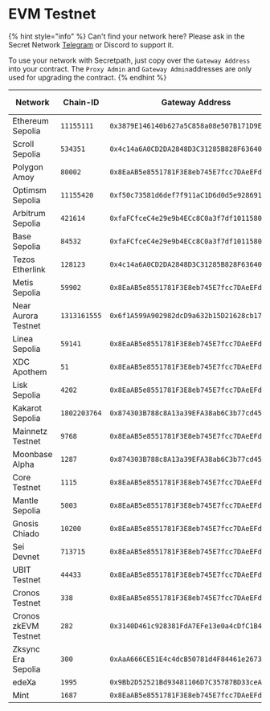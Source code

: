 # EVM Testnet

{% hint style="info" %}
Can't find your network here? Please ask in the Secret Network [Telegram](https://t.me/SCRTCommunity) or Discord to support it.&#x20;



To use your network with Secretpath, just copy over the `Gateway Address` into your contract. The `Proxy Admin` and `Gateway Admin`addresses are only used for upgrading the contract.
{% endhint %}

<table data-full-width="true"><thead><tr><th>Network</th><th>Chain-ID</th><th>Gateway Address</th><th>Proxy Admin (for upgrading)</th><th width="146">Gateway Admin (for upgrades)</th><th>Implementation Address</th><th>Contract Version</th></tr></thead><tbody><tr><td>Ethereum Sepolia</td><td><code>11155111</code></td><td><code>0x3879E146140b627a5C858a08e507B171D9E43139</code></td><td><code>0x38476c18226C98C821eE1DFc368D49691d44cE68</code></td><td><code>0xf80acFEC31073b08966b5b4E3968CCA498F62075</code></td><td><code>0x0B6c705db59f7f02832d66B97b03E9EB3c0b4AAB</code></td><td><code>0.2.5</code></td></tr><tr><td>Scroll Sepolia</td><td><code>534351</code></td><td><code>0x4c14a6A0CD2DA2848D3C31285B828F6364087735</code></td><td><code>0xCbA9277ccf3Ce4e217D983FB141dcDAa0b66bF8f</code></td><td><code>0xf80acFEC31073b08966b5b4E3968CCA498F62075</code></td><td><code>0xc2d5A1A80855e31F85111b0E69FA38726478F243</code></td><td><code>0.2.5</code></td></tr><tr><td>Polygon Amoy</td><td><code>80002</code></td><td><code>0x8EaAB5e8551781F3E8eb745E7fcc7DAeEFd27b1f</code></td><td><code>0xb352D4449dC7355d4478784027d7AfAe69843085</code></td><td><code>0xf80acFEC31073b08966b5b4E3968CCA498F62075</code></td><td><code>0x94215b74663F0Bc3e3BA5586b6d6cde8DAc4D172</code></td><td><code>0.2.5</code></td></tr><tr><td>Optimsm Sepolia</td><td><code>11155420</code></td><td><code>0xf50c73581d6def7f911aC1D6d0d5e928691AAa9E</code></td><td><code>0x0f119D36896631E7202F20E6aC5a66485Fe871Cd</code></td><td><code>0xf80acFEC31073b08966b5b4E3968CCA498F62075</code></td><td><code>0x5e16dbD2728d66B4189b2e3AAB71837683Dfd2d7</code></td><td><code>0.2.5</code></td></tr><tr><td>Arbitrum Sepolia</td><td><code>421614</code></td><td><code>0xfaFCfceC4e29e9b4ECc8C0a3f7df1011580EEEf2</code></td><td><code>0xdDC6d94d9f9FBb0524f069882d7C98241040472E</code></td><td><code>0xf80acFEC31073b08966b5b4E3968CCA498F62075</code></td><td><code>0x093F4D152f955299871D94332c378B5Aa81cB039</code></td><td><code>0.2.5</code></td></tr><tr><td>Base Sepolia</td><td><code>84532</code></td><td><code>0xfaFCfceC4e29e9b4ECc8C0a3f7df1011580EEEf2</code></td><td><code>0xdDC6d94d9f9FBb0524f069882d7C98241040472E</code></td><td><code>0xf80acFEC31073b08966b5b4E3968CCA498F62075</code></td><td><code>0x5e16dbD2728d66B4189b2e3AAB71837683Dfd2d7</code></td><td><code>0.2.5</code></td></tr><tr><td>Tezos Etherlink </td><td><code>128123</code></td><td><code>0x4c14a6A0CD2DA2848D3C31285B828F6364087735</code></td><td><code>0xCbA9277ccf3Ce4e217D983FB141dcDAa0b66bF8f</code></td><td><code>0xf80acFEC31073b08966b5b4E3968CCA498F62075</code></td><td><code>0xf50c73581d6def7f911aC1D6d0d5e928691AAa9E</code></td><td><code>0.2.5</code></td></tr><tr><td>Metis Sepolia </td><td><code>59902</code></td><td><code>0x8EaAB5e8551781F3E8eb745E7fcc7DAeEFd27b1f</code></td><td><code>0xb352D4449dC7355d4478784027d7AfAe69843085</code></td><td><code>0xf80acFEC31073b08966b5b4E3968CCA498F62075</code></td><td></td><td><code>0.2.0</code></td></tr><tr><td>Near Aurora Testnet</td><td><code>1313161555</code></td><td><code>0x6f1A599A902982dcD9a632b15D21628cb17f5Cd2</code></td><td><code>0x2171F60CD80b25b39ACf7648Efc200d115ED6aAE</code></td><td><code>0xf80acFEC31073b08966b5b4E3968CCA498F62075</code></td><td><code>0x4C3f733d65a4Faafcb3423BBbec5137A3Bfc11e4</code></td><td><code>0.2.5</code></td></tr><tr><td>Linea Sepolia</td><td><code>59141</code></td><td><code>0x8EaAB5e8551781F3E8eb745E7fcc7DAeEFd27b1f</code></td><td><code>0xb352D4449dC7355d4478784027d7AfAe69843085</code></td><td><code>0xf80acFEC31073b08966b5b4E3968CCA498F62075</code></td><td><code>0x94215b74663F0Bc3e3BA5586b6d6cde8DAc4D172</code></td><td><code>0.2.5</code></td></tr><tr><td>XDC Apothem</td><td><code>51</code></td><td><code>0x8EaAB5e8551781F3E8eb745E7fcc7DAeEFd27b1f</code></td><td><code>0xb352D4449dC7355d4478784027d7AfAe69843085</code></td><td><code>0xf80acFEC31073b08966b5b4E3968CCA498F62075</code></td><td><code>0x94215b74663F0Bc3e3BA5586b6d6cde8DAc4D172</code></td><td><code>0.2.5</code></td></tr><tr><td>Lisk Sepolia</td><td><code>4202</code></td><td><code>0x8EaAB5e8551781F3E8eb745E7fcc7DAeEFd27b1f</code></td><td><code>0xb352D4449dC7355d4478784027d7AfAe69843085</code></td><td><code>0xf80acFEC31073b08966b5b4E3968CCA498F62075</code></td><td><code>0x94215b74663F0Bc3e3BA5586b6d6cde8DAc4D172</code></td><td><code>0.2.5</code></td></tr><tr><td>Kakarot Sepolia</td><td><code>1802203764</code></td><td><code>0x874303B788c8A13a39EFA38ab6C3b77cd4578129</code></td><td><code>0xd3C10BA03470fbD905046705824DeB047B8aAB54</code></td><td><code>0xf80acFEC31073b08966b5b4E3968CCA498F62075</code></td><td><code>0xf50c73581d6def7f911aC1D6d0d5e928691AAa9E</code></td><td><code>0.2.5</code></td></tr><tr><td>Mainnetz Testnet</td><td><code>9768</code></td><td><code>0x8EaAB5e8551781F3E8eb745E7fcc7DAeEFd27b1f</code></td><td><code>0xb352D4449dC7355d4478784027d7AfAe69843085</code></td><td><code>0xbb6B8abe049466f637b3Ac648E7Dd9850E193346</code></td><td><code>0x94215b74663F0Bc3e3BA5586b6d6cde8DAc4D172</code></td><td><code>0.2.5</code></td></tr><tr><td>Moonbase Alpha</td><td><code>1287</code></td><td><code>0x874303B788c8A13a39EFA38ab6C3b77cd4578129</code></td><td><code>0xd3C10BA03470fbD905046705824DeB047B8aAB54</code></td><td><code>0xf80acFEC31073b08966b5b4E3968CCA498F62075</code></td><td><code>0x94215b74663F0Bc3e3BA5586b6d6cde8DAc4D172</code></td><td><code>0.2.5</code></td></tr><tr><td>Core Testnet</td><td><code>1115</code></td><td><code>0x8EaAB5e8551781F3E8eb745E7fcc7DAeEFd27b1f</code></td><td><code>0xb352D4449dC7355d4478784027d7AfAe69843085</code></td><td><code>0xf80acFEC31073b08966b5b4E3968CCA498F62075</code></td><td><code>0x94215b74663F0Bc3e3BA5586b6d6cde8DAc4D172</code></td><td><code>0.2.5</code></td></tr><tr><td>Mantle Sepolia</td><td><code>5003</code></td><td><code>0x8EaAB5e8551781F3E8eb745E7fcc7DAeEFd27b1f</code></td><td><code>0xb352D4449dC7355d4478784027d7AfAe69843085</code></td><td><code>0xf80acFEC31073b08966b5b4E3968CCA498F62075</code></td><td><code>0x94215b74663F0Bc3e3BA5586b6d6cde8DAc4D172</code></td><td><code>0.2.5</code></td></tr><tr><td>Gnosis Chiado</td><td><code>10200</code></td><td><code>0x8EaAB5e8551781F3E8eb745E7fcc7DAeEFd27b1f</code></td><td><code>0xb352D4449dC7355d4478784027d7AfAe69843085</code></td><td><code>0xf80acFEC31073b08966b5b4E3968CCA498F62075</code></td><td><code>0x94215b74663F0Bc3e3BA5586b6d6cde8DAc4D172</code></td><td><code>0.2.5</code></td></tr><tr><td>Sei Devnet</td><td><code>713715</code></td><td><code>0x8EaAB5e8551781F3E8eb745E7fcc7DAeEFd27b1f</code></td><td><code>0xb352D4449dC7355d4478784027d7AfAe69843085</code></td><td><code>0xf80acFEC31073b08966b5b4E3968CCA498F62075</code></td><td><code>0x94215b74663F0Bc3e3BA5586b6d6cde8DAc4D172</code></td><td><code>0.2.5</code></td></tr><tr><td>UBIT Testnet</td><td><code>44433</code></td><td><code>0x8EaAB5e8551781F3E8eb745E7fcc7DAeEFd27b1f</code></td><td><code>0xb352D4449dC7355d4478784027d7AfAe69843085</code></td><td><code>0xf80acFEC31073b08966b5b4E3968CCA498F62075</code></td><td></td><td><code>0.2.5</code></td></tr><tr><td>Cronos Testnet</td><td><code>338</code></td><td><code>0x8EaAB5e8551781F3E8eb745E7fcc7DAeEFd27b1f</code></td><td><code>0xb352D4449dC7355d4478784027d7AfAe69843085</code></td><td><code>0xf80acFEC31073b08966b5b4E3968CCA498F62075</code></td><td><code>0x94215b74663F0Bc3e3BA5586b6d6cde8DAc4D172</code></td><td><code>0.2.5</code></td></tr><tr><td>Cronos zkEVM Testnet</td><td><code>282</code></td><td><code>0x3140D461c928381FdA7EFe13e0a4cDfC1B4eE540</code></td><td><code>0xde560cDC9A8021dCeDE787e82624D8Ef6bD4A411</code></td><td><code>0xbb6B8abe049466f637b3Ac648E7Dd9850E193346</code></td><td><code>0x01ec3D71C2ADb25B6b11ab66aB1Fcd30a02189f8</code></td><td><code>0.2.5-zksync</code></td></tr><tr><td>Zksync Era Sepolia</td><td><code>300</code></td><td><code>0xAaA666CE51E4c4dcB50781d4F84461e267392fC9</code></td><td><code>0x3E2168C2B67825188e02EdDFF8e67C3825E418Ea</code></td><td><code>0xbb6B8abe049466f637b3Ac648E7Dd9850E193346</code></td><td><code>0x9091031647Dad8C508C5F8e608c74ee17307faF4</code></td><td><code>0.2.5-zksync</code></td></tr><tr><td>edeXa</td><td><code>1995</code></td><td><code>0x9Bb2D52521Bd93481106D7C35787BD33ceAbb836</code></td><td><code>0xc55a05A3cbCdaEb71B7E38a1BACE29aE366A4B9d</code></td><td><code>0x49e01eb08bBF0696Ed0df8cD894906f7Da635929</code></td><td><code>0xe917397dBcB678BfF4FB5a664D5933F6F4A95259</code></td><td><code>0.2.5</code></td></tr><tr><td>Mint</td><td><code>1687</code></td><td><code>0x8EaAB5e8551781F3E8eb745E7fcc7DAeEFd27b1f</code></td><td><code>0xb352D4449dC7355d4478784027d7AfAe69843085</code></td><td><code>0xbb6B8abe049466f637b3Ac648E7Dd9850E193346</code></td><td><code>0xEAe7aC0A51a0441D71A1Ee21005363B36f16EffC</code></td><td><code>0.2.5</code></td></tr></tbody></table>

